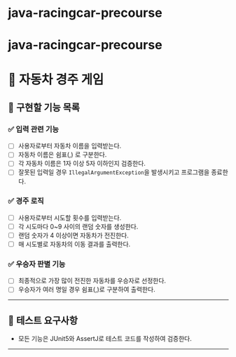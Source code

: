 # java-racingcar-precourse
# java-racingcar-precourse
# 🚗 자동차 경주 게임

## 🎯 구현할 기능 목록

### ✅ 입력 관련 기능
- [ ] 사용자로부터 자동차 이름을 입력받는다.
- [ ] 자동차 이름은 쉼표(,) 로 구분한다.
- [ ] 각 자동차 이름은 1자 이상 5자 이하인지 검증한다.
- [ ] 잘못된 입력일 경우 `IllegalArgumentException`을 발생시키고 프로그램을 종료한다.

### ✅ 경주 로직
- [ ] 사용자로부터 시도할 횟수를 입력받는다.
- [ ] 각 시도마다 0~9 사이의 랜덤 숫자를 생성한다.
- [ ] 랜덤 숫자가 4 이상이면 자동차가 전진한다.
- [ ] 매 시도별로 자동차의 이동 결과를 출력한다.

### ✅ 우승자 판별 기능
- [ ] 최종적으로 가장 많이 전진한 자동차를 우승자로 선정한다.
- [ ] 우승자가 여러 명일 경우 쉼표(,)로 구분하여 출력한다.

---

## 🧪 테스트 요구사항
- 모든 기능은 JUnit5와 AssertJ로 테스트 코드를 작성하여 검증한다.

---
